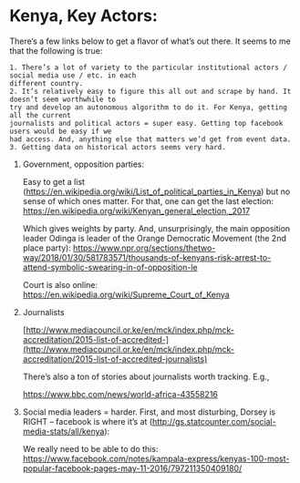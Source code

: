 # Kenya, Key Actors:

There’s a few links below to get a flavor of what’s out there. It seems to me that the following is true:

```
1. There’s a lot of variety to the particular institutional actors / social media use / etc. in each
different country.
2. It’s relatively easy to figure this all out and scrape by hand. It doesn’t seem worthwhile to
try and develop an autonomous algorithm to do it. For Kenya, getting all the current
journalists and political actors = super easy. Getting top facebook users would be easy if we
had access. And, anything else that matters we’d get from event data.
3. Getting data on historical actors seems very hard.
```

1. Government, opposition parties:

    Easy to get a list (https://en.wikipedia.org/wiki/List_of_political_parties_in_Kenya) but no sense of which ones matter. For that, one can get the last election: https://en.wikipedia.org/wiki/Kenyan_general_election,_2017

    Which gives weights by party. And, unsurprisingly, the main opposition leader Odinga is leader of the Orange Democratic Movement (the 2nd place party): https://www.npr.org/sections/thetwo-way/2018/01/30/581783571/thousands-of-kenyans-risk-arrest-to-attend-symbolic-swearing-in-of-opposition-le

    Court is also online: https://en.wikipedia.org/wiki/Supreme_Court_of_Kenya

2. Journalists

    [http://www.mediacouncil.or.ke/en/mck/index.php/mck-accreditation/2015-list-of-accredited-](http://www.mediacouncil.or.ke/en/mck/index.php/mck-accreditation/2015-list-of-accredited-journalists)

    There’s also a ton of stories about journalists worth tracking. E.g.,

    https://www.bbc.com/news/world-africa-43558216

3. Social media leaders = harder. First, and most disturbing, Dorsey is RIGHT – facebook is where it’s at (http://gs.statcounter.com/social-media-stats/all/kenya):


    We really need to be able to do this: https://www.facebook.com/notes/kampala-express/kenyas-100-most-popular-facebook-pages-may-11-2016/797211350409180/


